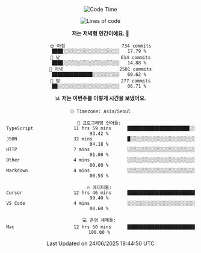 <div align='center'>
 
<!--START_SECTION:waka-->
![Code Time](http://img.shields.io/badge/Code%20Time-4%2C440%20hrs%2035%20mins-blue)

![Lines of code](https://img.shields.io/badge/%EC%A0%80%EB%8A%94%20%EC%97%AC%ED%83%9C%EA%B9%8C%EC%A7%80%20-1.8%20million%20%EC%A4%84%EC%9D%98%20%EC%BD%94%EB%93%9C%EB%A5%BC%20%EC%9E%91%EC%84%B1%ED%96%88%EC%96%B4%EC%9A%94.-blue)

**저는 저녁형 인간이에요. 🦉** 

```text
🌞 아침                     734 commits         ████░░░░░░░░░░░░░░░░░░░░░   17.79 % 
🌆 낮　                     614 commits         ████░░░░░░░░░░░░░░░░░░░░░   14.88 % 
🌃 저녁                     2501 commits        ███████████████░░░░░░░░░░   60.62 % 
🌙 밤　                     277 commits         ██░░░░░░░░░░░░░░░░░░░░░░░   06.71 % 
```


📊 **저는 이번주를 이렇게 시간을 보냈어요.** 

```text
🕑︎ Timezone: Asia/Seoul

💬 프로그래밍 언어들: 
TypeScript               11 hrs 59 mins      ███████████████████████░░   93.42 % 
JSON                     32 mins             █░░░░░░░░░░░░░░░░░░░░░░░░   04.18 % 
HTTP                     7 mins              ░░░░░░░░░░░░░░░░░░░░░░░░░   01.00 % 
Other                    4 mins              ░░░░░░░░░░░░░░░░░░░░░░░░░   00.60 % 
Markdown                 4 mins              ░░░░░░░░░░░░░░░░░░░░░░░░░   00.55 % 

🔥 에디터들: 
Cursor                   12 hrs 46 mins      █████████████████████████   99.40 % 
VS Code                  4 mins              ░░░░░░░░░░░░░░░░░░░░░░░░░   00.60 % 

💻 운영 체제들: 
Mac                      12 hrs 50 mins      █████████████████████████   100.00 % 
```


 Last Updated on 24/06/2025 18:44:50 UTC
<!--END_SECTION:waka-->
 </div>
<!---
Emewjin/Emewjin is a ✨ special ✨ repository because its `README.md` (this file) appears on your GitHub profile.
You can click the Preview link to take a look at your changes.
--->
